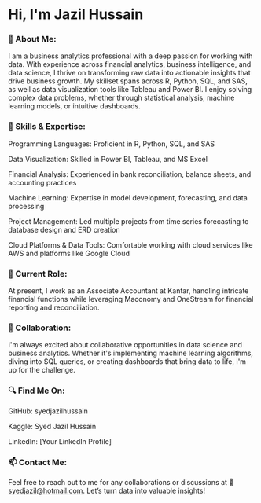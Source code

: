 # Hi, I'm Jazil Hussain
### 👀 About Me:
I am a business analytics professional with a deep passion for working with data. With experience across financial analytics, business intelligence, and data science, I thrive on transforming raw data into actionable insights that drive business growth. My skillset spans across R, Python, SQL, and SAS, as well as data visualization tools like Tableau and Power BI. I enjoy solving complex data problems, whether through statistical analysis, machine learning models, or intuitive dashboards.

### 🌱 Skills & Expertise:

Programming Languages: Proficient in R, Python, SQL, and SAS

Data Visualization: Skilled in Power BI, Tableau, and MS Excel

Financial Analysis: Experienced in bank reconciliation, balance sheets, and accounting practices

Machine Learning: Expertise in model development, forecasting, and data processing

Project Management: Led multiple projects from time series forecasting to database design and ERD creation

Cloud Platforms & Data Tools: Comfortable working with cloud services like AWS and platforms like Google Cloud


### 💼 Current Role:

At present, I work as an Associate Accountant at Kantar, handling intricate financial functions while leveraging Maconomy and OneStream for financial reporting and reconciliation.

### 💞️ Collaboration:

I'm always excited about collaborative opportunities in data science and business analytics. Whether it's implementing machine learning algorithms, diving into SQL queries, or creating dashboards that bring data to life, I'm up for the challenge.

### 🔍 Find Me On:

GitHub: syedjazilhussain

Kaggle: Syed Jazil Hussain

LinkedIn: [Your LinkedIn Profile]

### 📫 Contact Me:

Feel free to reach out to me for any collaborations or discussions at 📧 syedjazil@hotmail.com. Let’s turn data into valuable insights!
